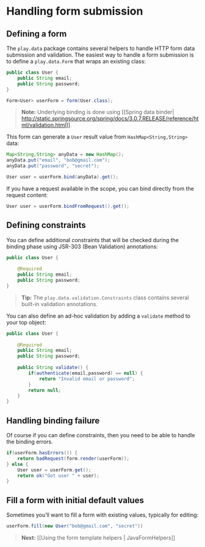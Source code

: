 # Handling form submission

## Defining a form

The `play.data` package contains several helpers to handle HTTP form data submission and validation. The easiest way to handle a form submission is to define a `play.data.Form` that wraps an existing class:

```java
public class User {
    public String email;
    public String password;
}
```

```java
Form<User> userForm = form(User.class);
```

> **Note:** Underlying binding is done using [[Spring data binder| http://static.springsource.org/spring/docs/3.0.7.RELEASE/reference/html/validation.html]].

This form can generate a `User` result value from `HashMap<String,String>` data:

```java
Map<String,String> anyData = new HashMap();
anyData.put("email", "bob@gmail.com");
anyData.put("password", "secret");

User user = userForm.bind(anyData).get();
```

If you have a request available in the scope, you can bind directly from the request content:

```java
User user = userForm.bindFromRequest().get();
```

## Defining constraints

You can define additional constraints that will be checked during the binding phase using JSR-303 (Bean Validation) annotations:

```java
public class User {
    
    @Required
    public String email;
    public String password;
}
```

> **Tip:** The `play.data.validation.Constraints` class contains several built-in validation annotations.

You can also define an ad-hoc validation by adding a `validate` method to your top object:

```java
public class User {
    
    @Required
    public String email;
    public String password;
    
    public String validate() {
        if(authenticate(email,password) == null) {
            return "Invalid email or password";
        }
        return null;
    }
}
```

## Handling binding failure

Of course if you can define constraints, then you need to be able to handle the binding errors.

```java
if(userForm.hasErrors()) {
    return badRequest(form.render(userForm));
} else {
    User user = userForm.get();
    return ok("Got user " + user);
}
```

## Fill a form with initial default values

Sometimes you’ll want to fill a form with existing values, typically for editing:

```java
userForm.fill(new User("bob@gmail.com", "secret"))
```

> **Next:** [[Using the form template helpers | JavaFormHelpers]]




